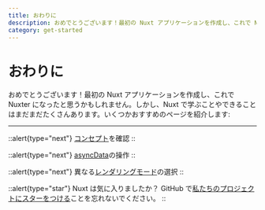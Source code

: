 ```yaml
---
title: おわりに
description: おめでとうございます！最初の Nuxt アプリケーションを作成し、これで Nuxter になったと思うかもしれません。しかし、Nuxt で学ぶことやできることはまだまだたくさんあります。いくつかおすすめのページを紹介します
category: get-started
---
```

# おわりに

おめでとうございます！最初の Nuxt アプリケーションを作成し、これで Nuxter になったと思うかもしれません。しかし、Nuxt で学ぶことやできることはまだまだたくさんあります。いくつかおすすめのページを紹介します:

---

::alert{type="next"}
[コンセプト](/docs/concepts/views)を確認
::

::alert{type="next"}
[asyncData](/docs/features/data-fetching#async-data)の操作
::

::alert{type="next"}
異なる[レンダリングモード](/docs/features/rendering-modes)の選択
::

::alert{type="star"}
Nuxt は気に入りましたか？ GitHub で[私たちのプロジェクトにスターをつける](https://github.com/nuxt/nuxt.js)ことを忘れないでください。
::
